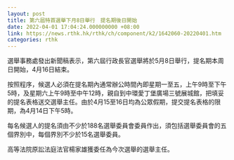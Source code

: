```yaml
---
layout: post
title: 第六屆特首選舉下月8日舉行　提名期後日開始
date: 2022-04-01 17:04:24.000000000 +08:00
link: https://news.rthk.hk/rthk/ch/component/k2/1642060-20220401.htm
categories: rthk
---
```


選舉事務處發出新聞稿表示，第六屆行政長官選舉將於5月8日舉行，提名期本周日開始，4月16日結束。

按照程序，候選人必須在提名期內通常辦公時間內即星期一至五，上午9時至下午5時，及星期六上午9時至中午12時，親自到中環愛丁堡廣場三號展城館，把填妥的提名表格送交選舉主任。由於4月15至16日均為公眾假期，提交提名表格的限期，為4月14日下午5時。

每名候選人的提名須由不少於188名選舉委員會委員作出，須包括選舉委員會的五個界別中，每個界別不少於15名選舉委員。

高等法院原訟法庭法官楊家雄獲委任為今次選舉的選舉主任。
